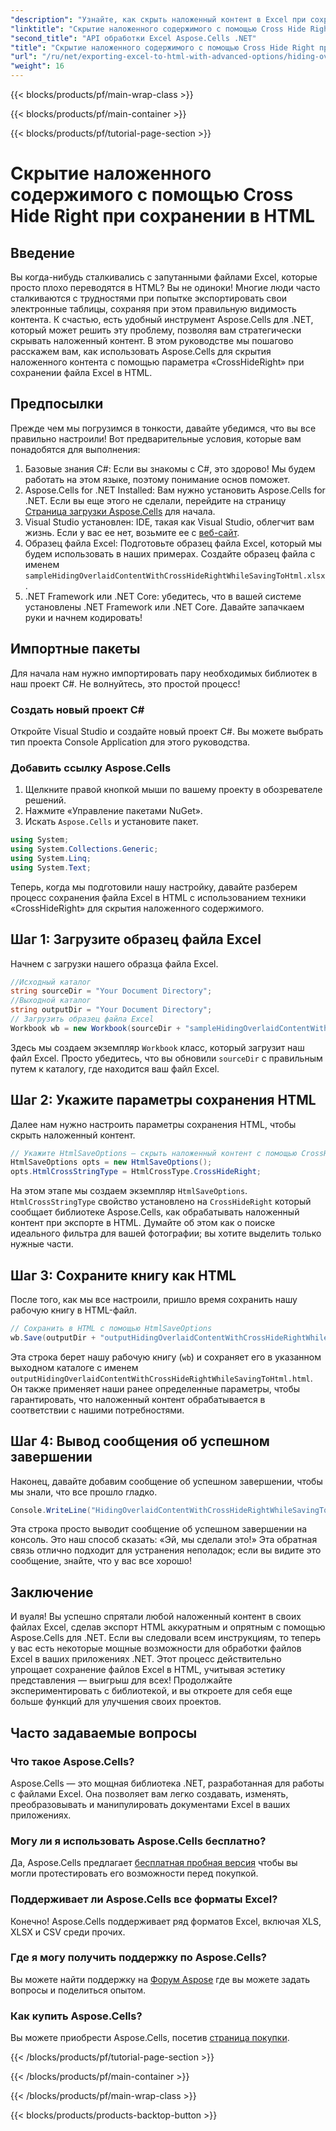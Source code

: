 ```yaml
---
"description": "Узнайте, как скрыть наложенный контент в Excel при сохранении в HTML с помощью Aspose.Cells для .NET, в этом подробном руководстве."
"linktitle": "Скрытие наложенного содержимого с помощью Cross Hide Right при сохранении в HTML"
"second_title": "API обработки Excel Aspose.Cells .NET"
"title": "Скрытие наложенного содержимого с помощью Cross Hide Right при сохранении в HTML"
"url": "/ru/net/exporting-excel-to-html-with-advanced-options/hiding-overlaid-content-with-cross-hide-right/"
"weight": 16
---
```


{{< blocks/products/pf/main-wrap-class >}}

{{< blocks/products/pf/main-container >}}

{{< blocks/products/pf/tutorial-page-section >}}

# Скрытие наложенного содержимого с помощью Cross Hide Right при сохранении в HTML

## Введение
Вы когда-нибудь сталкивались с запутанными файлами Excel, которые просто плохо переводятся в HTML? Вы не одиноки! Многие люди часто сталкиваются с трудностями при попытке экспортировать свои электронные таблицы, сохраняя при этом правильную видимость контента. К счастью, есть удобный инструмент Aspose.Cells для .NET, который может решить эту проблему, позволяя вам стратегически скрывать наложенный контент. В этом руководстве мы пошагово расскажем вам, как использовать Aspose.Cells для скрытия наложенного контента с помощью параметра «CrossHideRight» при сохранении файла Excel в HTML. 
## Предпосылки
Прежде чем мы погрузимся в тонкости, давайте убедимся, что вы все правильно настроили! Вот предварительные условия, которые вам понадобятся для выполнения:
1. Базовые знания C#: Если вы знакомы с C#, это здорово! Мы будем работать на этом языке, поэтому понимание основ поможет.
2. Aspose.Cells for .NET Installed: Вам нужно установить Aspose.Cells for .NET. Если вы еще этого не сделали, перейдите на страницу [Страница загрузки Aspose.Cells](https://releases.aspose.com/cells/net/) для начала.
3. Visual Studio установлен: IDE, такая как Visual Studio, облегчит вам жизнь. Если у вас ее нет, возьмите ее с [веб-сайт](https://visualstudio.microsoft.com/).
4. Образец файла Excel: Подготовьте образец файла Excel, который мы будем использовать в наших примерах. Создайте образец файла с именем `sampleHidingOverlaidContentWithCrossHideRightWhileSavingToHtml.xlsx`.
5. .NET Framework или .NET Core: убедитесь, что в вашей системе установлены .NET Framework или .NET Core.
Давайте запачкаем руки и начнем кодировать! 
## Импортные пакеты
Для начала нам нужно импортировать пару необходимых библиотек в наш проект C#. Не волнуйтесь, это простой процесс!
### Создать новый проект C#
Откройте Visual Studio и создайте новый проект C#. Вы можете выбрать тип проекта Console Application для этого руководства.
### Добавить ссылку Aspose.Cells
1. Щелкните правой кнопкой мыши по вашему проекту в обозревателе решений.
2. Нажмите «Управление пакетами NuGet».
3. Искать `Aspose.Cells` и установите пакет.
```csharp
using System;
using System.Collections.Generic;
using System.Linq;
using System.Text;
```

Теперь, когда мы подготовили нашу настройку, давайте разберем процесс сохранения файла Excel в HTML с использованием техники «CrossHideRight» для скрытия наложенного содержимого.
## Шаг 1: Загрузите образец файла Excel
Начнем с загрузки нашего образца файла Excel.
```csharp
//Исходный каталог
string sourceDir = "Your Document Directory";
//Выходной каталог
string outputDir = "Your Document Directory";
// Загрузить образец файла Excel 
Workbook wb = new Workbook(sourceDir + "sampleHidingOverlaidContentWithCrossHideRightWhileSavingToHtml.xlsx");
```
Здесь мы создаем экземпляр `Workbook` класс, который загрузит наш файл Excel. Просто убедитесь, что вы обновили `sourceDir` с правильным путем к каталогу, где находится ваш файл Excel. 
## Шаг 2: Укажите параметры сохранения HTML
Далее нам нужно настроить параметры сохранения HTML, чтобы скрыть наложенный контент.
```csharp
// Укажите HtmlSaveOptions — скрыть наложенный контент с помощью CrossHideRight при сохранении в HTML
HtmlSaveOptions opts = new HtmlSaveOptions();
opts.HtmlCrossStringType = HtmlCrossType.CrossHideRight;
```
На этом этапе мы создаем экземпляр `HtmlSaveOptions`. `HtmlCrossStringType` свойство установлено на `CrossHideRight` который сообщает библиотеке Aspose.Cells, как обрабатывать наложенный контент при экспорте в HTML. Думайте об этом как о поиске идеального фильтра для вашей фотографии; вы хотите выделить только нужные части.
## Шаг 3: Сохраните книгу как HTML
После того, как мы все настроили, пришло время сохранить нашу рабочую книгу в HTML-файл.
```csharp
// Сохранить в HTML с помощью HtmlSaveOptions
wb.Save(outputDir + "outputHidingOverlaidContentWithCrossHideRightWhileSavingToHtml.html", opts);
```
Эта строка берет нашу рабочую книгу (`wb`) и сохраняет его в указанном выходном каталоге с именем `outputHidingOverlaidContentWithCrossHideRightWhileSavingToHtml.html`. Он также применяет наши ранее определенные параметры, чтобы гарантировать, что наложенный контент обрабатывается в соответствии с нашими потребностями.
## Шаг 4: Вывод сообщения об успешном завершении
Наконец, давайте добавим сообщение об успешном завершении, чтобы мы знали, что все прошло гладко.
```csharp
Console.WriteLine("HidingOverlaidContentWithCrossHideRightWhileSavingToHtml executed successfully.");
```
Эта строка просто выводит сообщение об успешном завершении на консоль. Это наш способ сказать: «Эй, мы сделали это!» Эта обратная связь отлично подходит для устранения неполадок; если вы видите это сообщение, знайте, что у вас все хорошо!

## Заключение
И вуаля! Вы успешно спрятали любой наложенный контент в своих файлах Excel, сделав экспорт HTML аккуратным и опрятным с помощью Aspose.Cells для .NET. Если вы следовали всем инструкциям, то теперь у вас есть некоторые мощные возможности для обработки файлов Excel в ваших приложениях .NET. 
Этот процесс действительно упрощает сохранение файлов Excel в HTML, учитывая эстетику представления — выигрыш для всех! Продолжайте экспериментировать с библиотекой, и вы откроете для себя еще больше функций для улучшения своих проектов.
## Часто задаваемые вопросы
### Что такое Aspose.Cells?
Aspose.Cells — это мощная библиотека .NET, разработанная для работы с файлами Excel. Она позволяет вам легко создавать, изменять, преобразовывать и манипулировать документами Excel в ваших приложениях.
### Могу ли я использовать Aspose.Cells бесплатно?
Да, Aspose.Cells предлагает [бесплатная пробная версия](https://releases.aspose.com/) чтобы вы могли протестировать его возможности перед покупкой.
### Поддерживает ли Aspose.Cells все форматы Excel?
Конечно! Aspose.Cells поддерживает ряд форматов Excel, включая XLS, XLSX и CSV среди прочих.
### Где я могу получить поддержку по Aspose.Cells?
Вы можете найти поддержку на [Форум Aspose](https://forum.aspose.com/c/cells/9) где вы можете задать вопросы и поделиться опытом.
### Как купить Aspose.Cells?
Вы можете приобрести Aspose.Cells, посетив [страница покупки](https://purchase.aspose.com/buy).

{{< /blocks/products/pf/tutorial-page-section >}}

{{< /blocks/products/pf/main-container >}}

{{< /blocks/products/pf/main-wrap-class >}}

{{< blocks/products/products-backtop-button >}}
